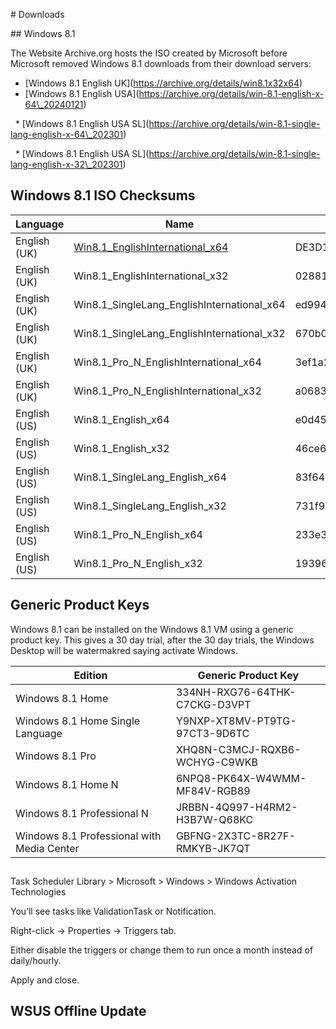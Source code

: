 

\# Downloads



\## Windows 8.1



The Website Archive.org hosts the ISO created by Microsoft before Microsoft removed Windows 8.1 downloads from their download servers:



* \[Windows 8.1 English UK](https://archive.org/details/win8.1x32x64)
* \[Windows 8.1 English USA](https://archive.org/details/win-8.1-english-x-64\_20240121)

&nbsp;	\* \[Windows 8.1 English USA SL](https://archive.org/details/win-8.1-single-lang-english-x-64\_202301)

 	\* \[Windows 8.1 English USA SL](https://archive.org/details/win-8.1-single-lang-english-x-32\_202301)


## Windows 8.1 ISO Checksums

|Language|Name|SHA256|Architecture|Editions|
|---|---|---|---|---|
|English (UK)|[Win8.1_EnglishInternational_x64](https://archive.org/details/win8.1x32x64)|DE3D15AFBDA350F77C27AAD76844477E396E947302D7402C09A16F3FA7254C68|Home&Pro|
|English (UK)|Win8.1_EnglishInternational_x32|02881d84a046b06a68df7714afffc207|32|Home&Pro|
|English (UK)|Win8.1_SingleLang_EnglishInternational_x64|ed99429503578655cb1592973f44b327|64|HomeSL|
|English (UK)|Win8.1_SingleLang_EnglishInternational_x32|670b01959d1dae192fff633eec0d5b60|32|HomeSL|
|English (UK)|Win8.1_Pro_N_EnglishInternational_x64|3ef1a2f05b353790ac6e942d791ce623|64|HomeN&ProN|
|English (UK)|Win8.1_Pro_N_EnglishInternational_x32|a0683b3e7025cc3fcd4ca0b9d52d306c|32|HomeN&ProN|
|English (US)|Win8.1_English_x64|e0d4594e56c0545d379340e0db9519a5|64|Home&Pro|
|English (US)|Win8.1_English_x32|46ce6553a0e0abc264b77c1fc59dfb29|32|Home&Pro|
|English (US)|Win8.1_SingleLang_English_x64|83f6483d1c9f24ee28e0e758edbd9d01|64|HomeSL|
|English (US)|Win8.1_SingleLang_English_x32|731f98eebd1073e4fe31354b76c097d7|32|HomeSL|
|English (US)|Win8.1_Pro_N_English_x64|233e312a97f03b35010b6dbbac9e6044|64|HomeN&ProN|
|English (US)|Win8.1_Pro_N_English_x32|19396aa74f220546f49bd7d912ae9613|32|HomeN&ProN|


## Generic Product Keys

Windows 8.1 can be installed on the Windows 8.1 VM using a generic product key. This gives a 30 day trial, after the 30 day trials, the Windows Desktop will be watermakred saying activate Windows.

|Edition|Generic Product Key|
|---|---|
|Windows 8.1 Home|334NH-RXG76-64THK-C7CKG-D3VPT|
|Windows 8.1 Home Single Language|Y9NXP-XT8MV-PT9TG-97CT3-9D6TC|
|Windows 8.1 Pro|XHQ8N-C3MCJ-RQXB6-WCHYG-C9WKB|
|Windows 8.1 Home N|6NPQ8-PK64X-W4WMM-MF84V-RGB89|
|Windows 8.1 Professional N|JRBBN-4Q997-H4RM2-H3B7W-Q68KC|
|Windows 8.1 Professional with Media Center|GBFNG-2X3TC-8R27F-RMKYB-JK7QT|


##

Task Scheduler Library > Microsoft > Windows > Windows Activation Technologies

You’ll see tasks like ValidationTask or Notification.

Right-click → Properties → Triggers tab.

Either disable the triggers or change them to run once a month instead of daily/hourly.

Apply and close.









## WSUS Offline Update

